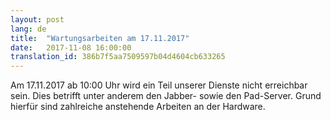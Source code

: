```yaml
---
layout: post
lang: de
title:  "Wartungsarbeiten am 17.11.2017"
date:   2017-11-08 16:00:00
translation_id: 386b7f5aa7509597b04d4604cb633265
---
```

Am 17.11.2017 ab 10:00 Uhr wird ein Teil unserer Dienste nicht erreichbar sein. 
Dies betrifft unter anderem den Jabber- sowie den Pad-Server.
Grund hierfür sind zahlreiche anstehende Arbeiten an der Hardware.




